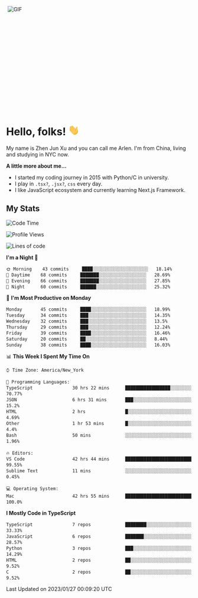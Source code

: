 <img align="right" alt="GIF" src="https://media.giphy.com/media/xUA7bdpLxQhsSQdyog/giphy.gif" width="500" height="320" />

# Hello, folks! <img src="https://raw.githubusercontent.com/arlenxuzj/arlenxuzj/master/assets/wave.gif" width="30px">

My name is Zhen Jun Xu and you can call me Arlen. I'm from China, living and studying in NYC now.

**A little more about me...**

 - I started my coding journey in 2015 with Python/C in university.
 - I play in `.tsx?`, `.jsx?`, `css` every day.
 - I like JavaScript ecosystem and currently learning Next.js Framework.

## My Stats

<!--START_SECTION:waka-->
![Code Time](http://img.shields.io/badge/Code%20Time-3%2C000%20hrs%2047%20mins-blue)

![Profile Views](http://img.shields.io/badge/Profile%20Views-4-blue)

![Lines of code](https://img.shields.io/badge/From%20Hello%20World%20I%27ve%20Written-369%20Thousand%20lines%20of%20code-blue)

**I'm a Night 🦉** 

```text
🌞 Morning    43 commits     ████░░░░░░░░░░░░░░░░░░░░░   18.14% 
🌆 Daytime    68 commits     ███████░░░░░░░░░░░░░░░░░░   28.69% 
🌃 Evening    66 commits     ███████░░░░░░░░░░░░░░░░░░   27.85% 
🌙 Night      60 commits     ██████░░░░░░░░░░░░░░░░░░░   25.32%

```
📅 **I'm Most Productive on Monday** 

```text
Monday       45 commits     ████░░░░░░░░░░░░░░░░░░░░░   18.99% 
Tuesday      34 commits     ███░░░░░░░░░░░░░░░░░░░░░░   14.35% 
Wednesday    32 commits     ███░░░░░░░░░░░░░░░░░░░░░░   13.5% 
Thursday     29 commits     ███░░░░░░░░░░░░░░░░░░░░░░   12.24% 
Friday       39 commits     ████░░░░░░░░░░░░░░░░░░░░░   16.46% 
Saturday     20 commits     ██░░░░░░░░░░░░░░░░░░░░░░░   8.44% 
Sunday       38 commits     ████░░░░░░░░░░░░░░░░░░░░░   16.03%

```


📊 **This Week I Spent My Time On** 

```text
⌚︎ Time Zone: America/New_York

💬 Programming Languages: 
TypeScript               30 hrs 22 mins      █████████████████░░░░░░░░   70.77% 
JSON                     6 hrs 31 mins       ███░░░░░░░░░░░░░░░░░░░░░░   15.2% 
HTML                     2 hrs               █░░░░░░░░░░░░░░░░░░░░░░░░   4.69% 
Other                    1 hr 53 mins        █░░░░░░░░░░░░░░░░░░░░░░░░   4.4% 
Bash                     50 mins             ░░░░░░░░░░░░░░░░░░░░░░░░░   1.96%

🔥 Editors: 
VS Code                  42 hrs 44 mins      █████████████████████████   99.55% 
Sublime Text             11 mins             ░░░░░░░░░░░░░░░░░░░░░░░░░   0.45%

💻 Operating System: 
Mac                      42 hrs 55 mins      █████████████████████████   100.0%

```

**I Mostly Code in TypeScript** 

```text
TypeScript               7 repos             ████████░░░░░░░░░░░░░░░░░   33.33% 
JavaScript               6 repos             ███████░░░░░░░░░░░░░░░░░░   28.57% 
Python                   3 repos             ███░░░░░░░░░░░░░░░░░░░░░░   14.29% 
HTML                     2 repos             ██░░░░░░░░░░░░░░░░░░░░░░░   9.52% 
C                        2 repos             ██░░░░░░░░░░░░░░░░░░░░░░░   9.52%

```



 Last Updated on 2023/01/27 00:09:20 UTC
<!--END_SECTION:waka-->
